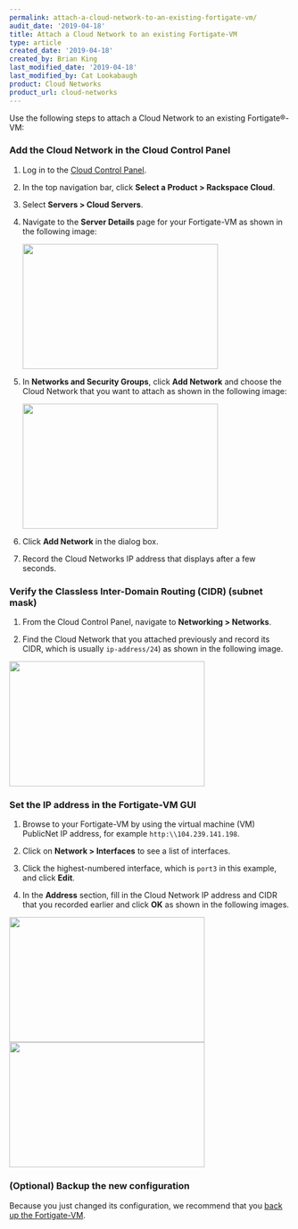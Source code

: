 ```yaml
---
permalink: attach-a-cloud-network-to-an-existing-fortigate-vm/
audit_date: '2019-04-18'
title: Attach a Cloud Network to an existing Fortigate-VM
type: article
created_date: '2019-04-18'
created_by: Brian King
last_modified_date: '2019-04-18'
last_modified_by: Cat Lookabaugh
product: Cloud Networks
product_url: cloud-networks
---
```


Use the following steps to attach a Cloud Network to an existing Fortigate&reg;-VM:

### Add the Cloud Network in the Cloud Control Panel

1. Log in to the [Cloud Control Panel](login.rackspace.com).

2. In the top navigation bar, click **Select a Product > Rackspace Cloud**.

3. Select **Servers > Cloud Servers**.

4. Navigate to the **Server Details** page for your Fortigate-VM as shown in the
   following image:

   <img src="{% asset_path cloud-networks/attach-a-cloud-network-to-an-existing-fortigate-vm/cloud_servers_details.png %}" class="image-half_width" width="350" height="224" />

5. In **Networks and Security Groups**, click **Add Network** and choose the
   Cloud Network that you want to attach as shown in the following image:

   <img src="{% asset_path cloud-networks/attach-a-cloud-network-to-an-existing-fortigate-vm/add_network.png %}" class="image-half_width" width="350" height="224" />


6. Click **Add Network** in the dialog box.

7. Record the Cloud Networks IP address that displays after a few seconds.

### Verify the Classless Inter-Domain Routing (CIDR) (subnet mask)

1. From the Cloud Control Panel, navigate to **Networking > Networks**.

2. Find the Cloud Network that you attached previously and record its CIDR,
which is usually `ip-address/24`) as shown in the following image.

<img src="{% asset_path cloud-networks/attach-a-cloud-network-to-an-existing-fortigate-vm/cloud_networks.png %}" class="image-half_width" width="350" height="224" />

### Set the IP address in the Fortigate-VM GUI

1. Browse to your Fortigate-VM by using the virtual machine (VM) PublicNet IP
address, for example `http:\\104.239.141.198`.

2. Click on **Network > Interfaces** to see a list of interfaces.

3. Click the highest-numbered interface, which is `port3` in this example, and
click **Edit**.

4. In the **Address** section, fill in the Cloud Network IP address and CIDR
that you recorded earlier and click **OK** as shown in the following images.

<img src="{% asset_path cloud-networks/attach-a-cloud-network-to-an-existing-fortigate-vm/display_fgvm.png %}" class="image-half_width" width="350" height="224" />

<img src="{% asset_path cloud-networks/attach-a-cloud-network-to-an-existing-fortigate-vm/ipset.png %}" class="image-half_width" width="350" height="224" />

### (Optional) Backup the new configuration

Because you just changed its configuration, we recommend that you
[back up the Fortigate-VM](https://support.rackspace.com/how-to/back-up-the-fortinet-fortigate-vm/).

